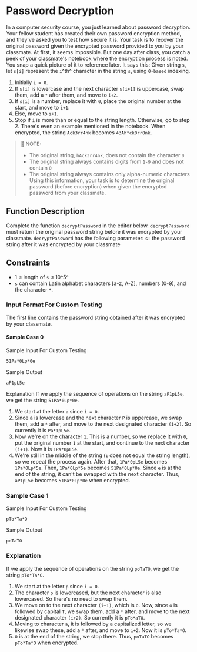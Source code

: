 # Password Decryption
In a computer security course, you just learned about password decryption. Your fellow student has created their own password encryption method, and they've asked you to test how secure it is. Your task is to recover the original password given the encrypted password provided to you by your classmate.
At first, it seems impossible. But one day after class, you catch a peek of your classmate's notebook where the encryption process is noted. You snap a quick picture of it to reference later. It says this:
Given string `s`, let `s[i]` represent the `i`^th^ character in the string `s`, using `0-based` indexing.
1. Initially `i = 0`.
2. If `s[i]` is lowercase and the next character `s[i+1]` is uppercase, swap them, add a `*` after them, and move to `i+2`.
3. If `s[i]` is a number, replace it with `0`, place the original number at the start, and move to `i+1`.
4. Else, move to `i+1`.
5. Stop if `i` is more than or equal to the string length. Otherwise, go to step 2.
There's even an example mentioned in the notebook. When encrypted, the string `Ack3rr4nk` becomes `43Ah*ck0rr0nk`.
> :memo: NOTE:
>
> - The original string, `hAck3rr4nk`, does not contain the character `0`
> - The original string always contains digits from `1-9` and does not contain `0`
> - The original string always contains only alpha-numeric characters
Using this information, your task is to determine the original password (before encryption) when given the encrypted password from your classmate.
## Function Description
Complete the function `decryptPassword` in the editor below. `decryptPassword` must return the original password string before it was encrypted by your classmate.
`decryptPassword` has the following parameter:
`s:` the password string after it was encrypted by your classmate
## Constraints
- 1 ≤ length of `s` ≤ 10^5^
- `s` can contain Latin alphabet characters [a-z, A-Z], numbers (0-9), and the character `*`.
### Input Format For Custom Testing
The first line contains the password string obtained after it was encrypted by your classmate.
#### Sample Case 0
Sample Input For Custom Testing
```
51Pa*0Lp*0e
```
Sample Output
```
aP1pL5e
```
Explanation
If we apply the sequence of operations on the string `aP1pL5e`, we get the string `51Pa*0Lp*0e`.
1. We start at the letter `a` since `i = 0`.
2. Since a is lowercase and the next character `P` is uppercase, we swap them, add a `*` after, and move to the next designated character `(i+2)`. So currently it is `Pa*1pL5e`.
3. Now we're on the character `1`. This is a number, so we replace it with `0`, put the original number `1` at the start, and continue to the next character `(i+1)`. Now it is `1Pa*0pL5e`.
4. We're still in the middle of the string (`i` does not equal the string length), so we repeat the process again.
After that, `1Pa*0pL5e` becomes `1Pa*0Lp*5e`. Then, `1Pa*0Lp*5e` becomes `51Pa*0Lp*0e`. Since `e` is at the end of the string, it can't be swapped with the next character. Thus, `aP1pL5e` becomes `51Pa*0Lp*0e` when encrypted.
### Sample Case 1
Sample Input For Custom Testing
```
pTo*Ta*O
```
Sample Output
```
poTaTO
```
### Explanation
If we apply the sequence of operations on the string `poTaTO`, we get the string `pTo*Ta*O`.
1. We start at the letter `p` since `i = 0`.
2. The character `p` is lowercased, but the next character is also lowercased. So there's no need to swap them.
3. We move on to the next character `(i+1)`, which is `o`. Now, since `o` is followed by capital `T`, we swap them, add a `*` after, and move to the next designated character `(i+2)`. So currently it is `pTo*aTO`.
4. Moving to character `a`, it is followed by a capitalized letter, so we likewise swap these, add a `*` after, and move to `i+2`. Now it is `pTo*Ta*O`.
5. `O` is at the end of the string, we stop there.
Thus, `poTaTO` becomes `pTo*Ta*O` when encrypted.
